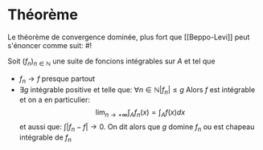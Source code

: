 # Théorème
Le théorème de convergence dominée, plus fort que [[Beppo-Levi]] peut s'énoncer comme suit: #!

Soit $(f_n)_{n \in \mathbb N}$ une suite de foncions intégrables sur $A$ et tel que
- $f_n \to f$ presque partout
- $\exists g$  intégrable positive et telle que: $\forall n \in \mathbb N |f_n| \leq g$
Alors $f$ est intégrable et on a en particulier: $$\lim_{n \to +\infty}\int_Af_n(x) = \int_A f(x)dx$$ et aussi que: $\int |f_n -f| \to 0$. On dit alors que $g$ domine $f_n$ ou est chapeau intégrable de $f_n$
<!--ID: 1710447314064-->
